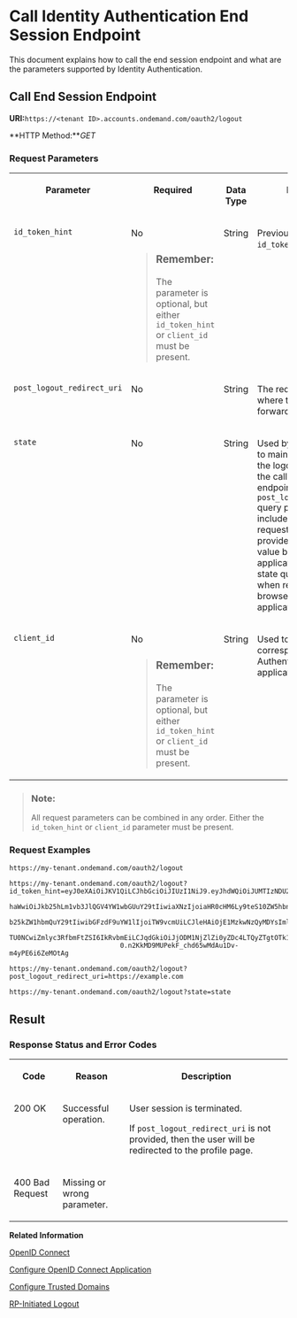 <!-- loioec674f477fec47928e55888a97ca01da -->

# Call Identity Authentication End Session Endpoint

This document explains how to call the end session endpoint and what are the parameters supported by Identity Authentication.





## **Call End Session Endpoint**

**URI:**`https://<tenant ID>.accounts.ondemand.com/oauth2/logout`

**HTTP Method:***GET*



### Request Parameters


<table>
<tr>
<th valign="top">

Parameter



</th>
<th valign="top">

Required



</th>
<th valign="top">

Data Type



</th>
<th valign="top">

Description



</th>
<th valign="top">

Parameter Type



</th>
</tr>
<tr>
<td valign="top">

`id_token_hint`



</td>
<td valign="top">

No

> ### Remember:  
> The parameter is optional, but either `id_token_hint` or `client_id` must be present.



</td>
<td valign="top">

String



</td>
<td valign="top">

Previously issued `id_token`.



</td>
<td valign="top">

Query



</td>
</tr>
<tr>
<td valign="top">

`post_logout_redirect_uri`



</td>
<td valign="top">

No



</td>
<td valign="top">

String



</td>
<td valign="top">

The redirection URIs where the user will be forwarded after logout.



</td>
<td valign="top">

Query



</td>
</tr>
<tr>
<td valign="top">

`state`



</td>
<td valign="top">

No



</td>
<td valign="top">

String



</td>
<td valign="top">

Used by the application to maintain state between the logout request and the callback to the endpoint specified by the `post_logout_redirect_uri` query parameter. If included in the logout request, the identity provider passes this value back to the application using the state query parameter when redirecting the browser back to the application.



</td>
<td valign="top">

Query



</td>
</tr>
<tr>
<td valign="top">

`client_id`



</td>
<td valign="top">

No

> ### Remember:  
> The parameter is optional, but either `id_token_hint` or `client_id` must be present.



</td>
<td valign="top">

String



</td>
<td valign="top">

Used to identify the corresponding Identity Authentication application.



</td>
<td valign="top">

Query



</td>
</tr>
</table>

> ### Note:  
> All request parameters can be combined in any order. Either the `id_token_hint` or `client_id` parameter must be present.



### Request Examples

```
https://my-tenant.ondemand.com/oauth2/logout
```

```
https://my-tenant.ondemand.com/oauth2/logout?id_token_hint=eyJ0eXAiOiJKV1QiLCJhbGciOiJIUzI1NiJ9.eyJhdWQiOiJUMTIzNDU2Iiwic3ViIjoiUDEyMzQ1NiIsIm1
							haWwiOiJkb25hLm1vb3JlQGV4YW1wbGUuY29tIiwiaXNzIjoiaHR0cHM6Ly9teS10ZW5hbnQuYWNjb3VudHMu
							b25kZW1hbmQuY29tIiwibGFzdF9uYW1lIjoiTW9vcmUiLCJleHAiOjE1MzkwNzQyMDYsImlhdCI6MTUzOTAyO
							TU0NCwiZmlyc3RfbmFtZSI6IkRvbmEiLCJqdGkiOiJjODM1NjZlZi0yZDc4LTQyZTgtOTk1M2M1NGZiZDkyIn
							0.n2KkMD9MUPekF_chd65wMdAu1Dv-m4yPE6i6ZeMOtAg
```

```
https://my-tenant.ondemand.com/oauth2/logout?post_logout_redirect_uri=https://example.com
```

```
https://my-tenant.ondemand.com/oauth2/logout?state=state
```



## **Result**



### Response Status and Error Codes


<table>
<tr>
<th valign="top">

Code



</th>
<th valign="top">

Reason



</th>
<th valign="top">

Description



</th>
</tr>
<tr>
<td valign="top">

200 OK



</td>
<td valign="top">

Successful operation.



</td>
<td valign="top">

User session is terminated.

If `post_logout_redirect_uri` is not provided, then the user will be redirected to the profile page.



</td>
</tr>
<tr>
<td valign="top">

400 Bad Request



</td>
<td valign="top">

Missing or wrong parameter.



</td>
<td valign="top">

 



</td>
</tr>
</table>

 

**Related Information**  


[OpenID Connect](openid-connect-a789c9c.md "You can use Identity Authentication for authentication in OpenID Connect protected applications.")

[Configure OpenID Connect Application](configure-openid-connect-application-8a0aa2e.md "This document is intended to help you configure an OpenID Connect application in the administration console for SAP Cloud Identity Services.")

[Configure Trusted Domains](configure-trusted-domains-08fa1fe.md "Service providers that delegate authentication to Identity Authentication can protect their applications when using embedded frames, also called overlays, or when allowing user self-registration.")

[RP-Initiated Logout](https://openid.net/specs/openid-connect-session-1_0.html#RPLogout)

